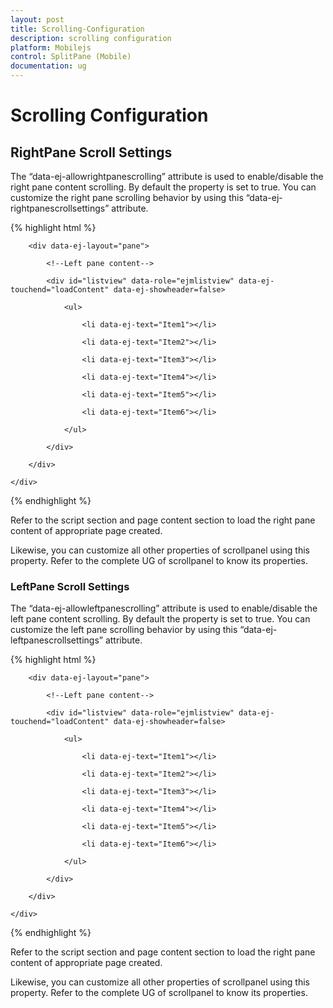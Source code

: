 ```yaml
---
layout: post
title: Scrolling-Configuration
description: scrolling configuration
platform: Mobilejs
control: SplitPane (Mobile)
documentation: ug
---
```


# Scrolling Configuration

## RightPane Scroll Settings

The “data-ej-allowrightpanescrolling” attribute is used to enable/disable the right pane content scrolling. By default the property is set to true. You can customize the right pane scrolling behavior by using this “data-ej-rightpanescrollsettings” attribute. 

{% highlight html %}

<div id="splitpane" data-role="ejmsplitpane" data-ej-rightpanescrollsettings-targetwidth="200">

        <div data-ej-layout="pane">

            <!--Left pane content-->

            <div id="listview" data-role="ejmlistview" data-ej-touchend="loadContent" data-ej-showheader=false>

                <ul>

                    <li data-ej-text="Item1"></li>

                    <li data-ej-text="Item2"></li>

                    <li data-ej-text="Item3"></li>

                    <li data-ej-text="Item4"></li>

                    <li data-ej-text="Item5"></li>

                    <li data-ej-text="Item6"></li>

                </ul>

            </div>

        </div>

    </div>



{% endhighlight %}



Refer to the script section and page content section to load the right pane content of appropriate page created.

Likewise, you can customize all other properties of scrollpanel using this property. Refer to the complete UG of scrollpanel to know its properties.



### LeftPane Scroll Settings

The “data-ej-allowleftpanescrolling” attribute is used to enable/disable the left pane content scrolling. By default the property is set to true. You can customize the left pane scrolling behavior by using this “data-ej-leftpanescrollsettings” attribute. 

{% highlight html %}

<div id="splitpane" data-role="ejmsplitpane"data-ej-leftpanescrollsettings-targetwidth=320>

        <div data-ej-layout="pane">

            <!--Left pane content-->

            <div id="listview" data-role="ejmlistview" data-ej-touchend="loadContent" data-ej-showheader=false>

                <ul>

                    <li data-ej-text="Item1"></li>

                    <li data-ej-text="Item2"></li>

                    <li data-ej-text="Item3"></li>

                    <li data-ej-text="Item4"></li>

                    <li data-ej-text="Item5"></li>

                    <li data-ej-text="Item6"></li> 

                </ul>

            </div>

        </div>

    </div>



{% endhighlight %}



Refer to the script section and page content section to load the right pane content of appropriate page created. 

Likewise, you can customize all other properties of scrollpanel using this property. Refer to the complete UG of scrollpanel to know its properties.





